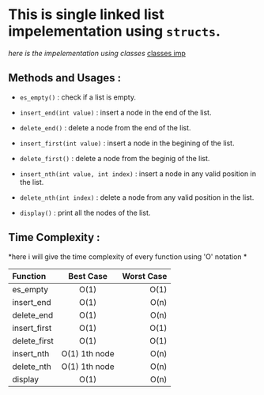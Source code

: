 # This is **single linked list** impelementation using `structs`.
*here is the impelementation using classes* [classes imp](https://github.com/AbdelrahmanShaheen/DataStructures_Imp/tree/master/LinkedList/SingleLL)

## Methods and Usages :

* ```es_empty()``` : check if a list is empty.

* ```insert_end(int value)``` : insert a node in the end of the list.

* ```delete_end()``` : delete a node from the end of the list.

* ```insert_first(int value)``` : insert a node in the begining of the list.

* ```delete_first()``` : delete a node from the beginig of the list.

* ```insert_nth(int value, int index)``` : insert a node in any valid position in the list.

* ```delete_nth(int index)``` : delete a node from any valid position in the list. 

* ```display()``` : print all the nodes of the list.

## Time Complexity :
*here i will give the time complexity of every function using 'O' notation *

| Function      |   Best Case     | Worst Case    |
| :---          |     :---:       |          ---: |
| es_empty      | O(1)            | O(1)          |
| insert_end    | O(1)            | O(n)          |
| delete_end    | O(1)            | O(n)          |  
| insert_first  | O(1)            | O(1)          |
| delete_first  | O(1)            | O(1)          | 
| insert_nth    | O(1) 1th node   | O(n)          |
| delete_nth    | O(1) 1th node   | O(n)          |
| display       | O(1)            | O(n)          |













